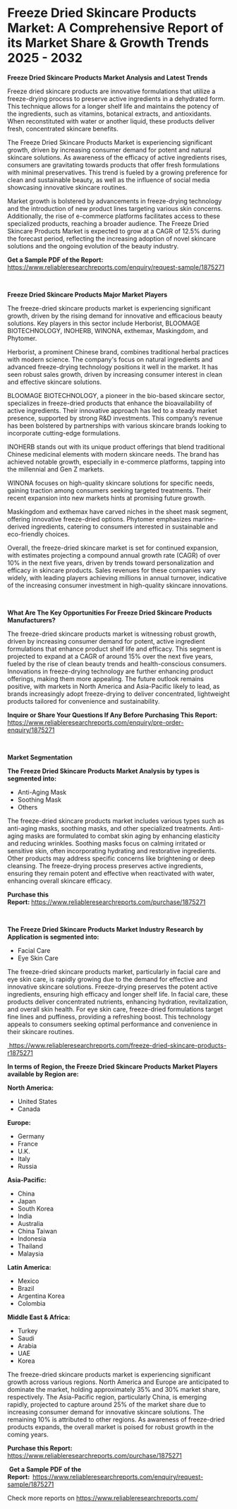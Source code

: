 <p><h1>Freeze Dried Skincare Products Market: A Comprehensive Report of its Market Share & Growth Trends 2025 - 2032</h1></p><p><strong>Freeze Dried Skincare Products Market Analysis and Latest Trends</strong></p>
<p><p>Freeze dried skincare products are innovative formulations that utilize a freeze-drying process to preserve active ingredients in a dehydrated form. This technique allows for a longer shelf life and maintains the potency of the ingredients, such as vitamins, botanical extracts, and antioxidants. When reconstituted with water or another liquid, these products deliver fresh, concentrated skincare benefits.</p><p>The Freeze Dried Skincare Products Market is experiencing significant growth, driven by increasing consumer demand for potent and natural skincare solutions. As awareness of the efficacy of active ingredients rises, consumers are gravitating towards products that offer fresh formulations with minimal preservatives. This trend is fueled by a growing preference for clean and sustainable beauty, as well as the influence of social media showcasing innovative skincare routines.</p><p>Market growth is bolstered by advancements in freeze-drying technology and the introduction of new product lines targeting various skin concerns. Additionally, the rise of e-commerce platforms facilitates access to these specialized products, reaching a broader audience. The Freeze Dried Skincare Products Market is expected to grow at a CAGR of 12.5% during the forecast period, reflecting the increasing adoption of novel skincare solutions and the ongoing evolution of the beauty industry.</p></p>
<p><strong>Get a Sample PDF of the Report:&nbsp;</strong> <a href="https://www.reliableresearchreports.com/enquiry/request-sample/1875271?utm_campaign=3059&utm_medium=2&utm_source=Github&utm_content=ia&utm_term=05042025&utm_id=freeze-dried-skincare-products">https://www.reliableresearchreports.com/enquiry/request-sample/1875271</a></p>
<p>&nbsp;</p>
<p><strong>Freeze Dried Skincare Products Major Market Players</strong></p>
<p><p>The freeze-dried skincare products market is experiencing significant growth, driven by the rising demand for innovative and efficacious beauty solutions. Key players in this sector include Herborist, BLOOMAGE BIOTECHNOLOGY, INOHERB, WINONA, exthemax, Maskingdom, and Phytomer.</p><p>Herborist, a prominent Chinese brand, combines traditional herbal practices with modern science. The company's focus on natural ingredients and advanced freeze-drying technology positions it well in the market. It has seen robust sales growth, driven by increasing consumer interest in clean and effective skincare solutions.</p><p>BLOOMAGE BIOTECHNOLOGY, a pioneer in the bio-based skincare sector, specializes in freeze-dried products that enhance the bioavailability of active ingredients. Their innovative approach has led to a steady market presence, supported by strong R&D investments. This company’s revenue has been bolstered by partnerships with various skincare brands looking to incorporate cutting-edge formulations.</p><p>INOHERB stands out with its unique product offerings that blend traditional Chinese medicinal elements with modern skincare needs. The brand has achieved notable growth, especially in e-commerce platforms, tapping into the millennial and Gen Z markets.</p><p>WINONA focuses on high-quality skincare solutions for specific needs, gaining traction among consumers seeking targeted treatments. Their recent expansion into new markets hints at promising future growth.</p><p>Maskingdom and exthemax have carved niches in the sheet mask segment, offering innovative freeze-dried options. Phytomer emphasizes marine-derived ingredients, catering to consumers interested in sustainable and eco-friendly choices.</p><p>Overall, the freeze-dried skincare market is set for continued expansion, with estimates projecting a compound annual growth rate (CAGR) of over 10% in the next five years, driven by trends toward personalization and efficacy in skincare products. Sales revenues for these companies vary widely, with leading players achieving millions in annual turnover, indicative of the increasing consumer investment in high-quality skincare innovations.</p></p>
<p>&nbsp;</p>
<p><strong>What Are The Key Opportunities For Freeze Dried Skincare Products Manufacturers?</strong></p>
<p><p>The freeze-dried skincare products market is witnessing robust growth, driven by increasing consumer demand for potent, active ingredient formulations that enhance product shelf life and efficacy. This segment is projected to expand at a CAGR of around 15% over the next five years, fueled by the rise of clean beauty trends and health-conscious consumers. Innovations in freeze-drying technology are further enhancing product offerings, making them more appealing. The future outlook remains positive, with markets in North America and Asia-Pacific likely to lead, as brands increasingly adopt freeze-drying to deliver concentrated, lightweight products tailored for convenience and sustainability.</p></p>
<p><strong>Inquire or Share Your Questions If Any Before Purchasing This Report:</strong> <a href="https://www.reliableresearchreports.com/enquiry/pre-order-enquiry/1875271?utm_campaign=3059&utm_medium=2&utm_source=Github&utm_content=ia&utm_term=05042025&utm_id=freeze-dried-skincare-products">https://www.reliableresearchreports.com/enquiry/pre-order-enquiry/1875271</a></p>
<p>&nbsp;</p>
<p><strong>Market Segmentation</strong></p>
<p><strong>The Freeze Dried Skincare Products Market Analysis by types is segmented into:</strong></p>
<p><ul><li>Anti-Aging Mask</li><li>Soothing Mask</li><li>Others</li></ul></p>
<p><p>The freeze-dried skincare products market includes various types such as anti-aging masks, soothing masks, and other specialized treatments. Anti-aging masks are formulated to combat skin aging by enhancing elasticity and reducing wrinkles. Soothing masks focus on calming irritated or sensitive skin, often incorporating hydrating and restorative ingredients. Other products may address specific concerns like brightening or deep cleansing. The freeze-drying process preserves active ingredients, ensuring they remain potent and effective when reactivated with water, enhancing overall skincare efficacy.</p></p>
<p><strong>Purchase this Report:&nbsp;</strong><a href="https://www.reliableresearchreports.com/purchase/1875271?utm_campaign=3059&utm_medium=2&utm_source=Github&utm_content=ia&utm_term=05042025&utm_id=freeze-dried-skincare-products">https://www.reliableresearchreports.com/purchase/1875271</a></p>
<p>&nbsp;</p>
<p><strong>The Freeze Dried Skincare Products Market Industry Research by Application is segmented into:</strong></p>
<p><ul><li>Facial Care</li><li>Eye Skin Care</li></ul></p>
<p><p>The freeze-dried skincare products market, particularly in facial care and eye skin care, is rapidly growing due to the demand for effective and innovative skincare solutions. Freeze-drying preserves the potent active ingredients, ensuring high efficacy and longer shelf life. In facial care, these products deliver concentrated nutrients, enhancing hydration, revitalization, and overall skin health. For eye skin care, freeze-dried formulations target fine lines and puffiness, providing a refreshing boost. This technology appeals to consumers seeking optimal performance and convenience in their skincare routines.</p></p>
<p><a href="https://www.reliableresearchreports.com/freeze-dried-skincare-products-r1875271?utm_campaign=3059&utm_medium=2&utm_source=Github&utm_content=ia&utm_term=05042025&utm_id=freeze-dried-skincare-products">&nbsp;https://www.reliableresearchreports.com/freeze-dried-skincare-products-r1875271</a></p>
<p><strong>In terms of Region, the Freeze Dried Skincare Products Market Players available by Region are:</strong></p>
<p>
    <p> <strong> North America: </strong>
        <ul>
            <li>United States</li>
            <li>Canada</li>
        </ul>
        </p> 
    <p> <strong> Europe: </strong>
        <ul>
            <li>Germany</li>
            <li>France</li>
            <li>U.K.</li>
            <li>Italy</li>
            <li>Russia</li>
        </ul>
        </p> 
    <p> <strong> Asia-Pacific: </strong>
        <ul>
            <li>China</li>
            <li>Japan</li>
            <li>South Korea</li>
            <li>India</li>
            <li>Australia</li>
            <li>China Taiwan</li>
            <li>Indonesia</li>
            <li>Thailand</li>
            <li>Malaysia</li>
        </ul>
        </p> 
    <p> <strong> Latin America: </strong>
        <ul>
            <li>Mexico</li>
            <li>Brazil</li>
            <li>Argentina Korea</li>
            <li>Colombia</li>
        </ul>
        </p> 
    <p> <strong> Middle East & Africa: </strong>
        <ul>
            <li>Turkey</li>
            <li>Saudi</li>
            <li>Arabia</li>
            <li>UAE</li>
            <li>Korea</li>
        </ul>
    </p>
    </p>
<p><p>The freeze-dried skincare products market is experiencing significant growth across various regions. North America and Europe are anticipated to dominate the market, holding approximately 35% and 30% market share, respectively. The Asia-Pacific region, particularly China, is emerging rapidly, projected to capture around 25% of the market share due to increasing consumer demand for innovative skincare solutions. The remaining 10% is attributed to other regions. As awareness of freeze-dried products expands, the overall market is poised for robust growth in the coming years.</p></p>
<p><strong>Purchase this Report: </strong><a href="https://www.reliableresearchreports.com/purchase/1875271?utm_campaign=3059&utm_medium=2&utm_source=Github&utm_content=ia&utm_term=05042025&utm_id=freeze-dried-skincare-products">https://www.reliableresearchreports.com/purchase/1875271</a></p>
<p>&nbsp;<strong>Get a Sample PDF of the Report:&nbsp;&nbsp;</strong><a href="https://www.reliableresearchreports.com/enquiry/request-sample/1875271?utm_campaign=3059&utm_medium=2&utm_source=Github&utm_content=ia&utm_term=05042025&utm_id=freeze-dried-skincare-products">https://www.reliableresearchreports.com/enquiry/request-sample/1875271</a></p>
<p><strong></strong></p>
<p>Check more reports on <a href="https://www.reliableresearchreports.com/?utm_campaign=3059&utm_medium=2&utm_source=Github&utm_content=ia&utm_term=05042025&utm_id=freeze-dried-skincare-products">https://www.reliableresearchreports.com/</a></p>